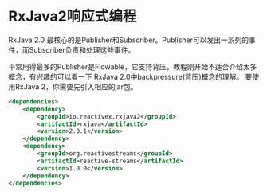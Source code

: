 # RxJava2响应式编程

RxJava 2.0 最核心的是Publisher和Subscriber。Publisher可以发出一系列的事件，而Subscriber负责和处理这些事件。

平常用得最多的Publisher是Flowable，它支持背压，教程刚开始不适合介绍太多概念，有兴趣的可以看一下 RxJava 2.0中backpressure(背压)概念的理解。
要使用RxJava 2，你需要先引入相应的jar包。

```xml
<dependencies>
    <dependency>
        <groupId>io.reactivex.rxjava2</groupId>
        <artifactId>rxjava</artifactId>
        <version>2.0.1</version>
    </dependency>
    <dependency>
        <groupId>org.reactivestreams</groupId>
        <artifactId>reactive-streams</artifactId>
        <version>1.0.0</version>
    </dependency>
</dependencies>
```

